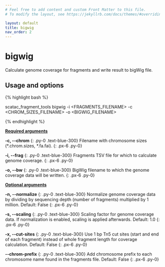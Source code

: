```yaml
---
# Feel free to add content and custom Front Matter to this file.
# To modify the layout, see https://jekyllrb.com/docs/themes/#overriding-theme-defaults

layout: default
title: bigwig
nav_order: 2
---
```


# bigwig

Calculate genome coverage for fragments and write result to bigWig file.

## Usage and options

{% highlight bash %}

scatac_fragment_tools bigwig -i <FRAGMENTS_FILENAME> -c <CHROM_SIZES_FILENAME> -o <BIGWIG_FILENAME>

{% endhighlight %}

<b><ins>Required arguments</ins></b>

**-c, --chrom**
{: .py-0 .text-blue-300}
Filename with chromosome sizes (*.chrom.sizes, *.fa.fai).
{: .px-6 .py-0}

**-i, --frag**
{: .py-0 .text-blue-300}
Fragments TSV file for which to calculate genome coverage.
{: .px-6 .py-0}

**-o, --bw**
{: .py-0 .text-blue-300}
BigWig filename to which the genome coverage data will be written.
{: .px-6 .py-0}

<b><ins>Optional arguments</ins></b>

**-n, --normalize**
{: .py-0 .text-blue-300}
Normalize genome coverage data by dividing by sequencing depth (number of fragments) multiplied by 1 million. Default: False
{: .px-6 .py-0}

**-s, --scaling**
{: .py-0 .text-blue-300}
Scaling factor for genome coverage data. If normalization is enabled, scaling is applied afterwards. Default: 1.0
{: .px-6 .py-0}

**-x, --cut-sites**
{: .py-0 .text-blue-300}
Use 1 bp Tn5 cut sites (start and end of each fragment) instead of whole fragment length for coverage calculation. Default: False
{: .px-6 .py-0}

**--chrom-prefix**
{: .py-0 .text-blue-300}
Add chromosome prefix to each chromosome name found in the fragments file. Default: False
{: .px-6 .py-0}
